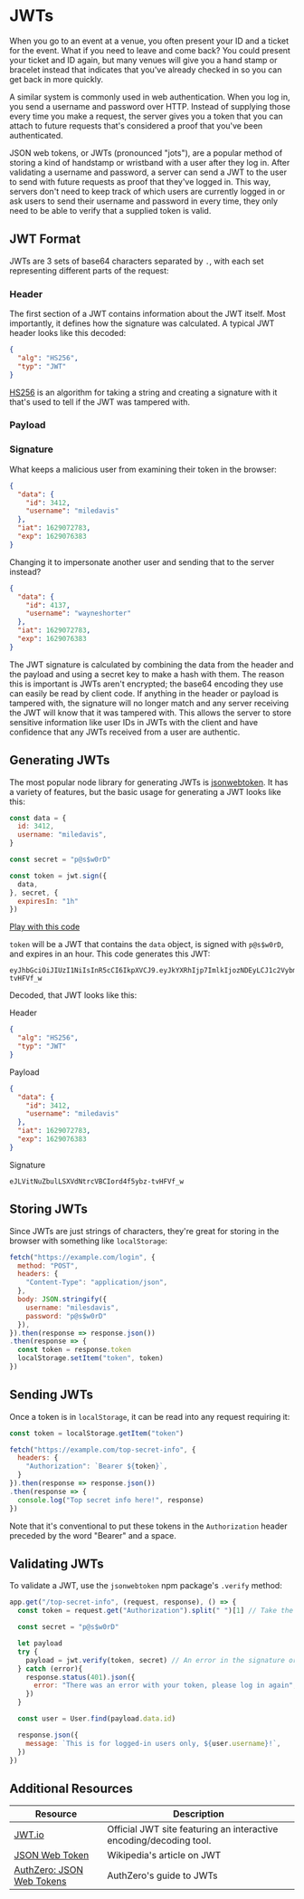 # JWTs

When you go to an event at a venue, you often present your ID and a ticket for the event. What if you need to leave and come back? You could present your ticket and ID again, but many venues will give you a hand stamp or bracelet instead that indicates that you've already checked in so you can get back in more quickly.

A similar system is commonly used in web authentication. When you log in, you send a username and password over HTTP. Instead of supplying those every time you make a request, the server gives you a token that you can attach to future requests that's considered a proof that you've been authenticated.

JSON web tokens, or JWTs (pronounced "jots"), are a popular method of storing a kind of handstamp or wristband with a user after they log in. After validating a username and password, a server can send a JWT to the user to send with future requests as proof that they've logged in. This way, servers don't need to keep track of which users are currently logged in or ask users to send their username and password in every time, they only need to be able to verify that a supplied token is valid.

## JWT Format

JWTs are 3 sets of base64 characters separated by `.`, with each set representing different parts of the request:

### Header

The first section of a JWT contains information about the JWT itself. Most importantly, it defines how the signature was calculated. A typical JWT header looks like this decoded:

```json
{
  "alg": "HS256",
  "typ": "JWT"
}
```

[HS256](https://en.wikipedia.org/wiki/HMAC) is an algorithm for taking a string and creating a signature with it that's used to tell if the JWT was tampered with.

### Payload

### Signature

What keeps a malicious user from examining their token in the browser:

```json
{
  "data": {
    "id": 3412,
    "username": "miledavis"
  },
  "iat": 1629072783,
  "exp": 1629076383
}
```

Changing it to impersonate another user and sending that to the server instead?

```json
{
  "data": {
    "id": 4137,
    "username": "wayneshorter"
  },
  "iat": 1629072783,
  "exp": 1629076383
}
```

The JWT signature is calculated by combining the data from the header and the payload and using a secret key to make a hash with them. The reason this is important is JWTs aren't encrypted; the base64 encoding they use can easily be read by client code. If anything in the header or payload is tampered with, the signature will no longer match and any server receiving the JWT will know that it was tampered with. This allows the server to store sensitive information like user IDs in JWTs with the client and have confidence that any JWTs received from a user are authentic.

## Generating JWTs

The most popular node library for generating JWTs is [jsonwebtoken](https://www.npmjs.com/package/jsonwebtoken). It has a variety of features, but the basic usage for generating a JWT looks like this:

```js
const data = {
  id: 3412,
  username: "miledavis",
}

const secret = "p@s$w0rD"

const token = jwt.sign({
  data,
}, secret, {
  expiresIn: "1h"
})
```

[Play with this code](https://codesandbox.io/s/little-water-zijgq)

`token` will be a JWT that contains the `data` object, is signed with `p@s$w0rD`, and expires in an hour. This code generates this JWT:

```
eyJhbGciOiJIUzI1NiIsInR5cCI6IkpXVCJ9.eyJkYXRhIjp7ImlkIjozNDEyLCJ1c2VybmFtZSI6Im1pbGVkYXZpcyJ9LCJpYXQiOjE2MjkwNzI3ODMsImV4cCI6MTYyOTA3NjM4M30.eJLVitNuZbulLSXVdNtrcVBCIord4f5ybz-tvHFVf_w
```

Decoded, that JWT looks like this:

Header

```json
{
  "alg": "HS256",
  "typ": "JWT"
}
```

Payload

```json
{
  "data": {
    "id": 3412,
    "username": "miledavis"
  },
  "iat": 1629072783,
  "exp": 1629076383
}
```

Signature

```
eJLVitNuZbulLSXVdNtrcVBCIord4f5ybz-tvHFVf_w
```

## Storing JWTs

Since JWTs are just strings of characters, they're great for storing in the browser with something like `localStorage`:

```js
fetch("https://example.com/login", {
  method: "POST",
  headers: {
    "Content-Type": "application/json",
  },
  body: JSON.stringify({
    username: "milesdavis",
    password: "p@s$w0rD"
  }),
}).then(response => response.json())
.then(response => {
  const token = response.token
  localStorage.setItem("token", token)
})
```

## Sending JWTs

Once a token is in `localStorage`, it can be read into any request requiring it:

```js
const token = localStorage.getItem("token")

fetch("https://example.com/top-secret-info", {
  headers: {
    "Authorization": `Bearer ${token}`,
  }
}).then(response => response.json())
.then(response => {
  console.log("Top secret info here!", response)
})
```

Note that it's conventional to put these tokens in the `Authorization` header preceded by the word "Bearer" and a space.

## Validating JWTs

To validate a JWT, use the `jsonwebtoken` npm package's `.verify` method:

```js
app.get("/top-secret-info", (request, response), () => {
  const token = request.get("Authorization").split(" ")[1] // Take the word `Bearer` out

  const secret = "p@s$w0rD"

  let payload
  try {
    payload = jwt.verify(token, secret) // An error in the signature or expiration will throw an error
  } catch (error){
    response.status(401).json({
      error: "There was an error with your token, please log in again",
    })
  }

  const user = User.find(payload.data.id)

  response.json({
    message: `This is for logged-in users only, ${user.username}!`,
  })
})
```

## Additional Resources

| Resource | Description |
| --- | --- |
| [JWT.io](https://jwt.io/) | Official JWT site featuring an interactive encoding/decoding tool. |
| [JSON Web Token](https://en.wikipedia.org/wiki/JSON_Web_Token) | Wikipedia's article on JWT |
| [AuthZero: JSON Web Tokens](https://auth0.com/docs/tokens/json-web-tokens) | AuthZero's guide to JWTs |
